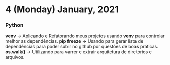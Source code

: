 # 4 (Monday) January, 2021

### Python

**venv** &#8594; Aplicando e Refatorando meus projetos usando **venv** para controlar melhor as dependências.
**pip freeze** &#8594; Usando para gerar lista de dependências para poder subir no github por questões de boas práticas.
**os.walk()** &#8594; Utilizando para varrer e extrair arquitetura de diretórios e arquivos. 
